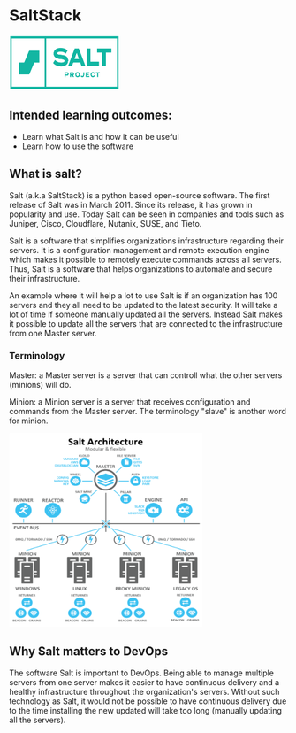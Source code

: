 # SaltStack
<img src="assets/Salt.png" width="200" height="100" />

## Intended learning outcomes:
* Learn what Salt is and how it can be useful
* Learn how to use the software

## What is salt? 

Salt (a.k.a SaltStack) is a python based open-source software. The first release of Salt was in March 2011. Since its release, it has grown in popularity and use. Today Salt can be seen in companies and tools such as Juniper, Cisco, Cloudflare, Nutanix, SUSE, and Tieto.

Salt is a software that simplifies organizations infrastructure regarding their servers.
It is a configuration management and remote execution engine which makes it possible to remotely execute commands across all servers. Thus, Salt is a software that helps organizations to automate and secure their infrastructure. 

An example where it will help a lot to use Salt is if an organization has 100 servers and they all need to be updated to the latest security. It will take a lot of time if someone manually updated all the servers. Instead Salt makes it possible to update all the servers that are connected to the infrastructure from one Master server. 


### Terminology
Master: a Master server is a server that can controll what the other servers (minions) will do. 

Minion: a Minion server is a server that receives configuration and commands from the Master server. The terminology "slave" is another word for minion. 

<img src="assets/Master-minions.png" width="350" height="350" />


## Why Salt matters to DevOps

The software Salt is important to DevOps. Being able to manage multiple servers from one server makes it easier to have continuous delivery and a healthy infrastructure throughout the organization's servers. Without such technology as Salt, it would not be possible to have continuous delivery due to the time installing the new updated will take too long (manually updating all the servers).